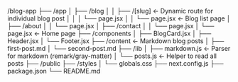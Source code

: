 /blog-app
├── /app
│ ├── /blog
│ │ ├── /[slug] ← Dynamic route for individual blog post
│ │ │ └── page.jsx
│ │ └── page.jsx ← Blog list page
│ ├── /about
│ │ └── page.jsx
│ ├── /contact
│ │ └── page.jsx
│ └── page.jsx ← Home page
├── /components
│ ├── BlogCard.jsx
│ ├── Header.jsx
│ └── Footer.jsx
├── /content ← Markdown blog posts
│ ├── first-post.md
│ └── second-post.md
├── /lib
│ ├── markdown.js ← Parser for markdown (remark/gray-matter)
│ └── posts.js ← Helper to read all posts
├── /public
├── /styles
│ └── globals.css
├── next.config.js
├── package.json
└── README.md
